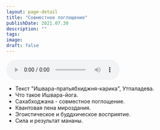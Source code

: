 ```yaml
---
layout: page-detail
title: "Совместное поглощение"
publishDate: 2021.07.30
description: ""
tags:
image:
draft: false
---
```


<audio title="2021.07.30 - Совместное поглощение.mp3" src="https://filer-api.advayta.org/v1.0/public/files/74287" controls=""></audio>

* Текст "Ишвара-пратьябхиджня-карика", Утпаладева.
* Что такое Ишвара-йога.
* Сахабходжана - совместное поглощение.
* Квантовая пена мироздания.
* Эгоистическое и буддхическое восприятие.
* Сила и результат мананы.

  

